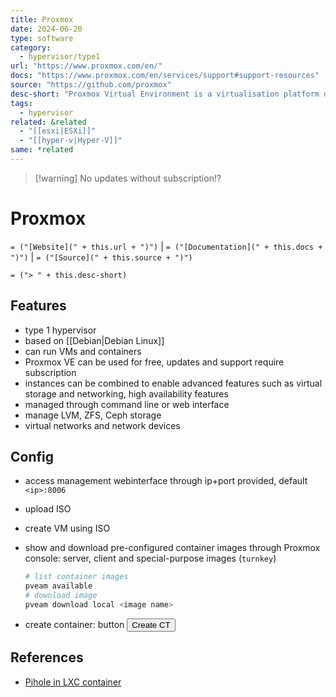```yaml
---
title: Proxmox
date: 2024-06-20
type: software
category:
  - hypervisor/type1
url: "https://www.proxmox.com/en/"
docs: "https://www.proxmox.com/en/services/support#support-resources"
source: "https://github.com/proxmox"
desc-short: "Proxmox Virtual Environment is a virtualisation platform designed for the provisioning of hyper-converged infrastructure. Proxmox allows deployment and management of virtual machines and containers. It is based on a modified Ubuntu LTS kernel. Two types of virtualization are supported: container-based with LXC, and full virtualization with KVM.\n"
tags:
  - hypervisor
related: &related
  - "[[esxi|ESXi]]"
  - "[[hyper-v|Hyper-V]]"
same: *related
---
```

> [!warning] No updates without subscription!?

# Proxmox

`= ("[Website](" + this.url + ")")` | `= ("[Documentation](" + this.docs + ")")` | `= ("[Source](" + this.source + ")")`

`= ("> " + this.desc-short)`

## Features

- type 1 hypervisor
- based on [[Debian|Debian Linux]]
- can run VMs and containers
- Proxmox VE can be used for free, updates and support require subscription
- instances can be combined to enable advanced features such as virtual storage and networking, high availability features
- managed through command line or web interface
- manage LVM, ZFS, Ceph storage
- virtual networks and network devices


## Config

- access management webinterface through ip+port provided, default `<ip>:8006`
- upload ISO
- create VM using ISO
- show and download pre-configured container images through Proxmox console: server, client and special-purpose images (`turnkey`)
  
    ```bash
    # list container images
    pveam available
    # download image
  pveam download local <image name>
    ```

- create container: button  <button type='button'>Create CT</button>


## References

- [Pihole in LXC container][pihole-lxc]

[pihole-lxc]: <https://www.datahoards.com/installing-pi-hole-inside-a-proxmox-lxc-container/>
